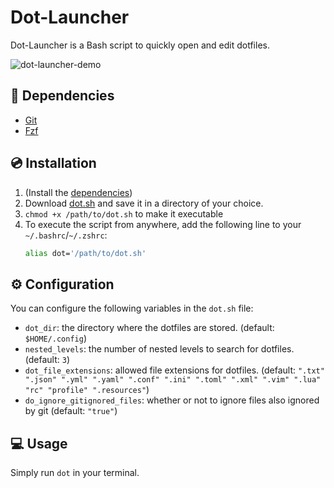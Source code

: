 # Dot-Launcher

Dot-Launcher is a Bash script to quickly open and edit dotfiles.

![dot-launcher-demo](https://user-images.githubusercontent.com/55558407/181736621-36e8d54e-6110-4d87-ad2c-f4348734bf2b.gif)

## 🚚 Dependencies

- [Git](https://git-scm.com/)
- [Fzf](https://github.com/junegunn/fzf)

## 💿 Installation

1. (Install the [dependencies](#dependencies))
2. Download [dot.sh](./dot.sh) and save it in a directory of your choice.
3. `chmod +x /path/to/dot.sh` to make it executable
4. To execute the script from anywhere, add the following line to your `~/.bashrc`/`~/.zshrc`:
    ```bash
    alias dot='/path/to/dot.sh'
    ```

## ⚙️ Configuration

You can configure the following variables in the `dot.sh` file:
- `dot_dir`: the directory where the dotfiles are stored. (default: `$HOME/.config`)
- `nested_levels`: the number of nested levels to search for dotfiles. (default: `3`)
- `dot_file_extensions`: allowed file extensions for dotfiles. (default: `".txt" ".json" ".yml" ".yaml" ".conf" ".ini" ".toml" ".xml" ".vim" ".lua" "rc" "profile" ".resources"`)
- `do_ignore_gitignored_files`: whether or not to ignore files also ignored by git (default: `"true"`)

## 💻 Usage

Simply run `dot` in your terminal.
